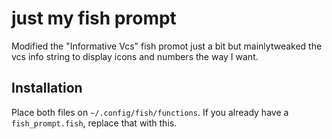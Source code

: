 # just my fish prompt

Modified the "Informative Vcs" fish promot just a bit but mainlytweaked the vcs info string to display icons and numbers the way I want.

## Installation

Place both files on `~/.config/fish/functions`.
If you already have a `fish_prompt.fish`, replace that with this.
